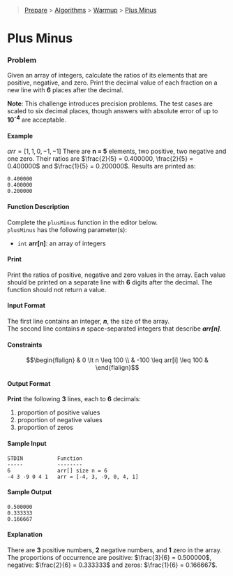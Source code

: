 > [Prepare](https://www.hackerrank.com/dashboard) > [Algorithms](https://www.hackerrank.com/domains/algorithms) > 
[Warmup](https://www.hackerrank.com/domains/algorithms/warmup) > [Plus Minus](https://www.hackerrank.com/challenges/plus-minus/problem)
# Plus Minus

### Problem
Given an array of integers, calculate the ratios of its elements that are positive, negative, and zero. 
Print the decimal value of each fraction on a new line with **6** places after the decimal.

**Note**: This challenge introduces precision problems. The test cases are scaled to six decimal places, 
though answers with absolute error of up to **10<sup>-4</sup>** are acceptable.

#### Example
$arr = [1, 1, 0, -1, -1]$
There are **n = 5** elements, two positive, two negative and one zero. 
Their ratios are $\frac{2}{5} = 0.400000, \frac{2}{5} = 0.400000$ and $\frac{1}{5} = 0.200000$.
Results are printed as:
```
0.400000
0.400000
0.200000
```

#### Function Description
Complete the `plusMinus` function in the editor below. <br/>
`plusMinus` has the following parameter(s):
- `int` **arr[n]**: an array of integers

#### Print
Print the ratios of positive, negative and zero values in the array. Each value should be printed 
on a separate line with **6** digits after the decimal. The function should not return a value.

#### Input Format
The first line contains an integer, _**n**_, the size of the array. <br/>
The second line contains _**n**_ space-separated integers that describe _**arr[n]**_.

#### Constraints
```math
\begin{flalign}
& 0 \lt n \leq 100 \\
& -100 \leq arr[i] \leq 100 &
\end{flalign}
```

#### Output Format
**Print** the following **3** lines, each to **6** decimals:
1. proportion of positive values
2. proportion of negative values
3. proportion of zeros

#### Sample Input
```text
STDIN           Function
-----           --------
6               arr[] size n = 6
-4 3 -9 0 4 1   arr = [-4, 3, -9, 0, 4, 1]
```

#### Sample Output
```text
0.500000
0.333333
0.166667
```

#### Explanation
There are **3** positive numbers, **2** negative numbers, and **1** zero in the array.
The proportions of occurrence are positive: $\frac{3}{6} = 0.500000$, 
negative: $\frac{2}{6} = 0.333333$ and zeros: $\frac{1}{6} = 0.166667$.
